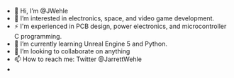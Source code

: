 - 👋 Hi, I’m @JWehle
- 👀 I’m interested in electronics, space, and video game development.
- ⚡ I'm experienced in PCB design, power electronics, and microcontroller C programming.
- 🌱 I’m currently learning Unreal Engine 5 and Python.
- 💞️ I’m looking to collaborate on anything 
- 📫 How to reach me: Twitter @JarrettWehle
- 

<!---
JWehle/JWehle is a ✨ special ✨ repository because its `README.md` (this file) appears on your GitHub profile.
You can click the Preview link to take a look at your changes.
--->
